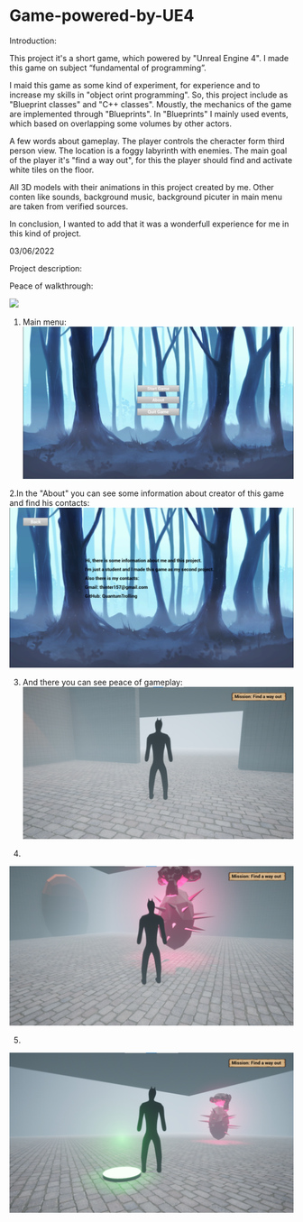 # Game-powered-by-UE4
Introduction:

This project it's a short game, which powered by "Unreal Engine 4". I made this game on subject “fundamental of programming”.

I maid this game as some kind of experiment, for experience and to increase my skills in "object orint programming". So, this project include as "Blueprint classes" and "C++ classes". Moustly, the mechanics of the game are implemented through "Blueprints". In "Blueprints" I mainly used events, which based on overlapping some volumes by other actors.

A few words about gameplay. The player controls the cheracter form third person view. The location is a foggy labyrinth with enemies. The main goal of the player it's "find a way out", for this the player should find and activate white tiles on the floor.

All 3D models with their animations in this project created by me. Other conten like sounds, background music, background picuter in main menu are taken from verified sources.

In conclusion, I wanted to add that it was a wonderfull experience for me in this kind of project.

03/06/2022

Project description:

Peace of walkthrough:

![](Screen's/WalkingthroughtShort.gif)

1. Main menu:
![](Screen's/menu.png)

2.In the "About" you can see some information about creator of this game and find his contacts:
![](Screen's/about.png)

3. And there you can see peace of gameplay:
![](Screen's/gameplay1.png)

4.
![](Screen's/gameplay2.png)

5.
![](Screen's/gameplay5.png)
